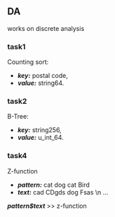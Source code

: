 ## DA
works on discrete analysis



### task1
Counting sort:
  - ***key:*** postal code,
  - ***value:*** string64.
  
  
### task2
B-Tree:
  - ***key:*** string256,
  - ***value:*** u_int_64.

### task4
Z-function
  - ***pattern:*** cat dog cat Bird
  - ***text:*** cad CDgds dog Fsas \n ...

___pattern$text___  >>  z-function
